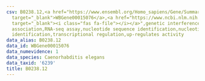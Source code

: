 ```yaml
---
csv: B0238.12,<a href="https://www.ensembl.org/Homo_sapiens/Gene/Summary?db=core;g=WBGene00015076"
  target="_blank">WBGene00015076</a>,<a href="https://www.ncbi.nlm.nih.gov/pubmed/27496166"
  target="_blank"><i class="fas fa-file"></i></a>",genetic interference,functional
  association,RNA-seq assay,nucleotide sequence identification,nucleotide sequence
  identification,transcriptional regulation,up-regulates activity
data_alias: B0238.12
data_id: WBGene00015076
data_numevidence: 1
data_species: Caenorhabditis elegans
data_taxid: '6239'
title: B0238.12
---
```

